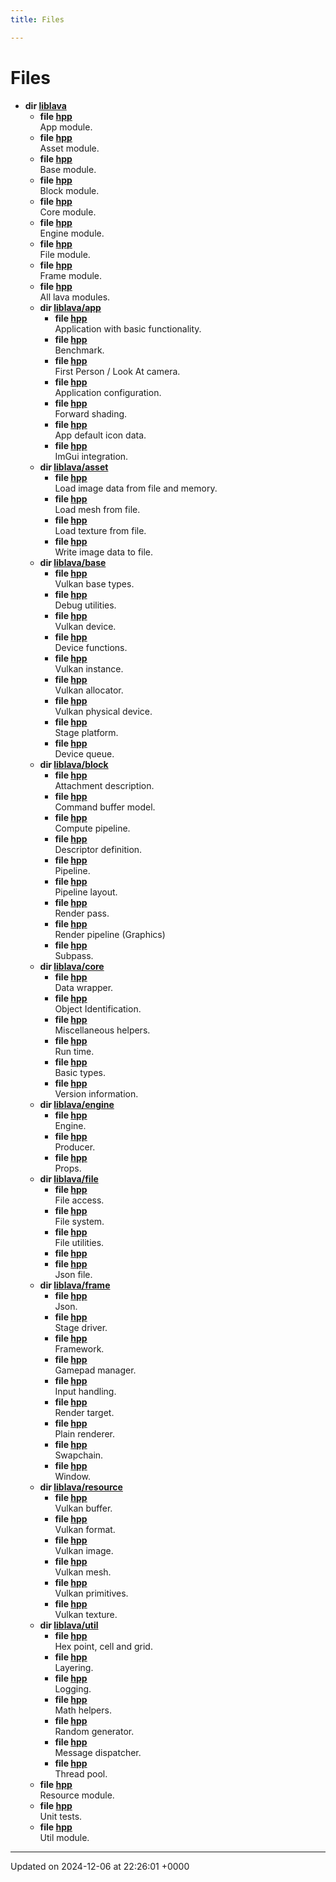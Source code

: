 ```yaml
---
title: Files

---
```


# Files




* **dir [liblava](/_doxybook/Files/dir_a5ce8118b514e859893626745900e4d4.md#dir-liblava)** 
    * **file [hpp](/_doxybook/Files/app_8hpp.md#file-app.hpp)** <br>App module. 
    * **file [hpp](/_doxybook/Files/asset_8hpp.md#file-asset.hpp)** <br>Asset module. 
    * **file [hpp](/_doxybook/Files/base_8hpp.md#file-base.hpp)** <br>Base module. 
    * **file [hpp](/_doxybook/Files/block_8hpp.md#file-block.hpp)** <br>Block module. 
    * **file [hpp](/_doxybook/Files/core_8hpp.md#file-core.hpp)** <br>Core module. 
    * **file [hpp](/_doxybook/Files/engine_8hpp.md#file-engine.hpp)** <br>Engine module. 
    * **file [hpp](/_doxybook/Files/file_8hpp.md#file-file.hpp)** <br>File module. 
    * **file [hpp](/_doxybook/Files/frame_8hpp.md#file-frame.hpp)** <br>Frame module. 
    * **file [hpp](/_doxybook/Files/lava_8hpp.md#file-lava.hpp)** <br>All lava modules. 
    * **dir [liblava/app](/_doxybook/Files/dir_0a11af3425505f130949b41975608535.md#dir-liblava/app)** 
        * **file [hpp](/_doxybook/Files/app_2app_8hpp.md#file-app.hpp)** <br>Application with basic functionality. 
        * **file [hpp](/_doxybook/Files/benchmark_8hpp.md#file-benchmark.hpp)** <br>Benchmark. 
        * **file [hpp](/_doxybook/Files/camera_8hpp.md#file-camera.hpp)** <br>First Person / Look At camera. 
        * **file [hpp](/_doxybook/Files/config_8hpp.md#file-config.hpp)** <br>Application configuration. 
        * **file [hpp](/_doxybook/Files/forward__shading_8hpp.md#file-forward-shading.hpp)** <br>Forward shading. 
        * **file [hpp](/_doxybook/Files/icon_8hpp.md#file-icon.hpp)** <br>App default icon data. 
        * **file [hpp](/_doxybook/Files/imgui_8hpp.md#file-imgui.hpp)** <br>ImGui integration. 
    * **dir [liblava/asset](/_doxybook/Files/dir_558ebd3353fe8357fa6412e5c10055e9.md#dir-liblava/asset)** 
        * **file [hpp](/_doxybook/Files/load__image_8hpp.md#file-load-image.hpp)** <br>Load image data from file and memory. 
        * **file [hpp](/_doxybook/Files/load__mesh_8hpp.md#file-load-mesh.hpp)** <br>Load mesh from file. 
        * **file [hpp](/_doxybook/Files/load__texture_8hpp.md#file-load-texture.hpp)** <br>Load texture from file. 
        * **file [hpp](/_doxybook/Files/write__image_8hpp.md#file-write-image.hpp)** <br>Write image data to file. 
    * **dir [liblava/base](/_doxybook/Files/dir_613481371c948f461ce7582dc3f3a175.md#dir-liblava/base)** 
        * **file [hpp](/_doxybook/Files/base_2base_8hpp.md#file-base.hpp)** <br>Vulkan base types. 
        * **file [hpp](/_doxybook/Files/debug__utils_8hpp.md#file-debug-utils.hpp)** <br>Debug utilities. 
        * **file [hpp](/_doxybook/Files/device_8hpp.md#file-device.hpp)** <br>Vulkan device. 
        * **file [hpp](/_doxybook/Files/device__table_8hpp.md#file-device-table.hpp)** <br>Device functions. 
        * **file [hpp](/_doxybook/Files/instance_8hpp.md#file-instance.hpp)** <br>Vulkan instance. 
        * **file [hpp](/_doxybook/Files/memory_8hpp.md#file-memory.hpp)** <br>Vulkan allocator. 
        * **file [hpp](/_doxybook/Files/physical__device_8hpp.md#file-physical-device.hpp)** <br>Vulkan physical device. 
        * **file [hpp](/_doxybook/Files/platform_8hpp.md#file-platform.hpp)** <br>Stage platform. 
        * **file [hpp](/_doxybook/Files/queue_8hpp.md#file-queue.hpp)** <br>Device queue. 
    * **dir [liblava/block](/_doxybook/Files/dir_4c4329a03d66be19024dae85c6c09a8d.md#dir-liblava/block)** 
        * **file [hpp](/_doxybook/Files/attachment_8hpp.md#file-attachment.hpp)** <br>Attachment description. 
        * **file [hpp](/_doxybook/Files/block_2block_8hpp.md#file-block.hpp)** <br>Command buffer model. 
        * **file [hpp](/_doxybook/Files/compute__pipeline_8hpp.md#file-compute-pipeline.hpp)** <br>Compute pipeline. 
        * **file [hpp](/_doxybook/Files/descriptor_8hpp.md#file-descriptor.hpp)** <br>Descriptor definition. 
        * **file [hpp](/_doxybook/Files/pipeline_8hpp.md#file-pipeline.hpp)** <br>Pipeline. 
        * **file [hpp](/_doxybook/Files/pipeline__layout_8hpp.md#file-pipeline-layout.hpp)** <br>Pipeline layout. 
        * **file [hpp](/_doxybook/Files/render__pass_8hpp.md#file-render-pass.hpp)** <br>Render pass. 
        * **file [hpp](/_doxybook/Files/render__pipeline_8hpp.md#file-render-pipeline.hpp)** <br>Render pipeline (Graphics) 
        * **file [hpp](/_doxybook/Files/subpass_8hpp.md#file-subpass.hpp)** <br>Subpass. 
    * **dir [liblava/core](/_doxybook/Files/dir_ec37fb4c9aa1d7c1f3e4bda61384b598.md#dir-liblava/core)** 
        * **file [hpp](/_doxybook/Files/data_8hpp.md#file-data.hpp)** <br>Data wrapper. 
        * **file [hpp](/_doxybook/Files/id_8hpp.md#file-id.hpp)** <br>Object Identification. 
        * **file [hpp](/_doxybook/Files/misc_8hpp.md#file-misc.hpp)** <br>Miscellaneous helpers. 
        * **file [hpp](/_doxybook/Files/time_8hpp.md#file-time.hpp)** <br>Run time. 
        * **file [hpp](/_doxybook/Files/types_8hpp.md#file-types.hpp)** <br>Basic types. 
        * **file [hpp](/_doxybook/Files/version_8hpp.md#file-version.hpp)** <br>Version information. 
    * **dir [liblava/engine](/_doxybook/Files/dir_d7b126f26ac50bbf019d298c6f463b5a.md#dir-liblava/engine)** 
        * **file [hpp](/_doxybook/Files/engine_2engine_8hpp.md#file-engine.hpp)** <br>Engine. 
        * **file [hpp](/_doxybook/Files/producer_8hpp.md#file-producer.hpp)** <br>Producer. 
        * **file [hpp](/_doxybook/Files/props_8hpp.md#file-props.hpp)** <br>Props. 
    * **dir [liblava/file](/_doxybook/Files/dir_fa1f593510c4ea9826cec9e9a7a3d5e9.md#dir-liblava/file)** 
        * **file [hpp](/_doxybook/Files/file_2file_8hpp.md#file-file.hpp)** <br>File access. 
        * **file [hpp](/_doxybook/Files/file__system_8hpp.md#file-file-system.hpp)** <br>File system. 
        * **file [hpp](/_doxybook/Files/file__utils_8hpp.md#file-file-utils.hpp)** <br>File utilities. 
        * **file [hpp](/_doxybook/Files/json_8hpp.md#file-json.hpp)** 
        * **file [hpp](/_doxybook/Files/json__file_8hpp.md#file-json-file.hpp)** <br>Json file. 
    * **dir [liblava/frame](/_doxybook/Files/dir_634d5d633a3790f07301113583801329.md#dir-liblava/frame)** 
        * **file [hpp](/_doxybook/Files/argh_8hpp.md#file-argh.hpp)** <br>Json. 
        * **file [hpp](/_doxybook/Files/driver_8hpp.md#file-driver.hpp)** <br>Stage driver. 
        * **file [hpp](/_doxybook/Files/frame_2frame_8hpp.md#file-frame.hpp)** <br>Framework. 
        * **file [hpp](/_doxybook/Files/gamepad_8hpp.md#file-gamepad.hpp)** <br>Gamepad manager. 
        * **file [hpp](/_doxybook/Files/input_8hpp.md#file-input.hpp)** <br>Input handling. 
        * **file [hpp](/_doxybook/Files/render__target_8hpp.md#file-render-target.hpp)** <br>Render target. 
        * **file [hpp](/_doxybook/Files/renderer_8hpp.md#file-renderer.hpp)** <br>Plain renderer. 
        * **file [hpp](/_doxybook/Files/swapchain_8hpp.md#file-swapchain.hpp)** <br>Swapchain. 
        * **file [hpp](/_doxybook/Files/window_8hpp.md#file-window.hpp)** <br>Window. 
    * **dir [liblava/resource](/_doxybook/Files/dir_77e9acf170c5bc91cdf05bca22e06b7d.md#dir-liblava/resource)** 
        * **file [hpp](/_doxybook/Files/buffer_8hpp.md#file-buffer.hpp)** <br>Vulkan buffer. 
        * **file [hpp](/_doxybook/Files/format_8hpp.md#file-format.hpp)** <br>Vulkan format. 
        * **file [hpp](/_doxybook/Files/image_8hpp.md#file-image.hpp)** <br>Vulkan image. 
        * **file [hpp](/_doxybook/Files/mesh_8hpp.md#file-mesh.hpp)** <br>Vulkan mesh. 
        * **file [hpp](/_doxybook/Files/primitive_8hpp.md#file-primitive.hpp)** <br>Vulkan primitives. 
        * **file [hpp](/_doxybook/Files/texture_8hpp.md#file-texture.hpp)** <br>Vulkan texture. 
    * **dir [liblava/util](/_doxybook/Files/dir_7bef0c256c14f2cccb8616748105728a.md#dir-liblava/util)** 
        * **file [hpp](/_doxybook/Files/hex_8hpp.md#file-hex.hpp)** <br>Hex point, cell and grid. 
        * **file [hpp](/_doxybook/Files/layer_8hpp.md#file-layer.hpp)** <br>Layering. 
        * **file [hpp](/_doxybook/Files/log_8hpp.md#file-log.hpp)** <br>Logging. 
        * **file [hpp](/_doxybook/Files/math_8hpp.md#file-math.hpp)** <br>Math helpers. 
        * **file [hpp](/_doxybook/Files/random_8hpp.md#file-random.hpp)** <br>Random generator. 
        * **file [hpp](/_doxybook/Files/telegram_8hpp.md#file-telegram.hpp)** <br>Message dispatcher. 
        * **file [hpp](/_doxybook/Files/thread_8hpp.md#file-thread.hpp)** <br>Thread pool. 
    * **file [hpp](/_doxybook/Files/resource_8hpp.md#file-resource.hpp)** <br>Resource module. 
    * **file [hpp](/_doxybook/Files/test_8hpp.md#file-test.hpp)** <br>Unit tests. 
    * **file [hpp](/_doxybook/Files/util_8hpp.md#file-util.hpp)** <br>Util module. 



-------------------------------

Updated on 2024-12-06 at 22:26:01 +0000
